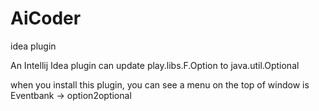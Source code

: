 # AiCoder
idea plugin

An Intellij Idea plugin can update play.libs.F.Option to java.util.Optional

when you install this plugin, you can see a menu on the top of window is Eventbank -> option2optional
